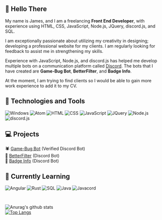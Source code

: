 ## 👋 Hello There

My name is James, and I am a freelancing **Front End Developer**, with experience using HTML, CSS, JavaScript, Node.js, JQuery, discord.js, and SQL.

I am exceptionally passionate about utilizing my creativity in designing; developing a professional website for my clients. I am regularly looking for feedback to assist me in strengthening my skills.

Experience with JavaScript, Node.js, and discord.js has helped me develop multiple bots on a communication platform called [Discord](https://discord.com/). The bots that I have created are **Game-Bug Bot**, **BetterFilter**, and **Badge Info**.

At the moment, I am trying to find clients so I would be able to gain more work experience to add it to my CV.

## 🔧 Technologies and Tools

<img src="https://img.shields.io/badge/OS-Windows-blue" alt="Windows"> <img src="https://img.shields.io/badge/Editor-Atom-orange" alt="Atom"> <img src="https://img.shields.io/badge/Code-HTML-green" alt="HTML"> <img src="https://img.shields.io/badge/Code-CSS-green" alt="CSS"> <img src="https://img.shields.io/badge/Code-JavaScript-green" alt="JavaScript"> <img src="https://img.shields.io/badge/Library-JQuery-green" alt="JQuery"> <img src="https://img.shields.io/badge/Runtime-Node.js-green" alt="Node.js"> <img src="https://img.shields.io/badge/Library-discord.js-green" alt="discord.js">

## 💻 Projects

🕷️ [Game-Bug Bot](https://github.com/AmusingDev/Game-Bug-Bot) (Verified Discord Bot) <br>
🚫 [BetterFilter](https://github.com/AmusingDev/BetterFilter) (Discord Bot) <br>
📝 [Badge Info](https://github.com/AmusingDev/Badge-Info) (Discord Bot)

## 📖 Currently Learning

<img src="https://img.shields.io/badge/Framework-Angular-green" alt="Angular"> <img src="https://img.shields.io/badge/Code-Rust-green" alt="Rust"> <img src="https://img.shields.io/badge/Code-SQL-green" alt="SQL"> <img src="https://img.shields.io/badge/Code-Java-green" alt="Java"> <img src="https://img.shields.io/badge/Library-Javacord-green" alt="Javacord">

<br>

![Anurag's github stats](https://github-readme-stats.vercel.app/api?username=amusingdev&show_icons=true)
<br>
[![Top Langs](https://github-readme-stats.vercel.app/api/top-langs/?username=amusingdev&layout=compact)](https://github.com/amusingdev)

